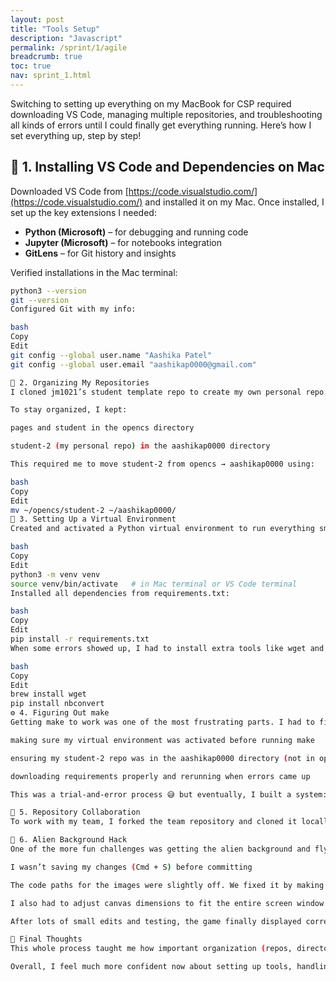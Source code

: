 ```yaml
---
layout: post
title: "Tools Setup"
description: "Javascript"
permalink: /sprint/1/agile
breadcrumb: true
toc: true
nav: sprint_1.html
---
```


Switching to setting up everything on my MacBook for CSP required downloading VS Code, managing multiple repositories, and troubleshooting all kinds of errors until I could finally get everything running. Here’s how I set everything up, step by step!

## 🍎 1. Installing VS Code and Dependencies on Mac

Downloaded VS Code from [https://code.visualstudio.com/](https://code.visualstudio.com/) and installed it on my Mac. Once installed, I set up the key extensions I needed:

- **Python (Microsoft)** – for debugging and running code  
- **Jupyter (Microsoft)** – for notebooks integration  
- **GitLens** – for Git history and insights  

Verified installations in the Mac terminal:

```bash
python3 --version
git --version
Configured Git with my info:

bash
Copy
Edit
git config --global user.name "Aashika Patel"
git config --global user.email "aashikap0000@gmail.com"

📂 2. Organizing My Repositories
I cloned jm1021’s student template repo to create my own personal repo, and also cloned jm1021’s pages repo to contribute to the class site.

To stay organized, I kept:

pages and student in the opencs directory

student-2 (my personal repo) in the aashikap0000 directory

This required me to move student-2 from opencs → aashikap0000 using:

bash
Copy
Edit
mv ~/opencs/student-2 ~/aashikap0000/
🐍 3. Setting Up a Virtual Environment
Created and activated a Python virtual environment to run everything smoothly:

bash
Copy
Edit
python3 -m venv venv
source venv/bin/activate   # in Mac terminal or VS Code terminal
Installed all dependencies from requirements.txt:

bash
Copy
Edit
pip install -r requirements.txt
When some errors showed up, I had to install extra tools like wget and nbconvert:

bash
Copy
Edit
brew install wget
pip install nbconvert
⚙️ 4. Figuring Out make
Getting make to work was one of the most frustrating parts. I had to figure out:

making sure my virtual environment was activated before running make

ensuring my student-2 repo was in the aashikap0000 directory (not in opencs)

downloading requirements properly and rerunning when errors came up

This was a trial-and-error process 😅 but eventually, I built a system: check directory, activate venv, re-run make.

🤝 5. Repository Collaboration
To work with my team, I forked the team repository and cloned it locally. This allowed me to collaborate by committing changes and pushing updates.

👾 6. Alien Background Hack
One of the more fun challenges was getting the alien background and flying UFO to appear on my site. At first, my screen was completely white, then just grey. After debugging with my team, I realized:

I wasn’t saving my changes (Cmd + S) before committing

The code paths for the images were slightly off. We fixed it by making sure the image links used relative paths

I also had to adjust canvas dimensions to fit the entire screen window and handle window resizes

After lots of small edits and testing, the game finally displayed correctly 🚀.

🌟 Final Thoughts
This whole process taught me how important organization (repos, directories), patience (trial and error with make), and collaboration (team debugging sessions) are in coding. While it was difficult at times, I appreciated how much my team helped me out, and how each step taught me something new about working with Mac, GitHub, and VS Code.

Overall, I feel much more confident now about setting up tools, handling errors, and working as part of a collaborative team 🙌.